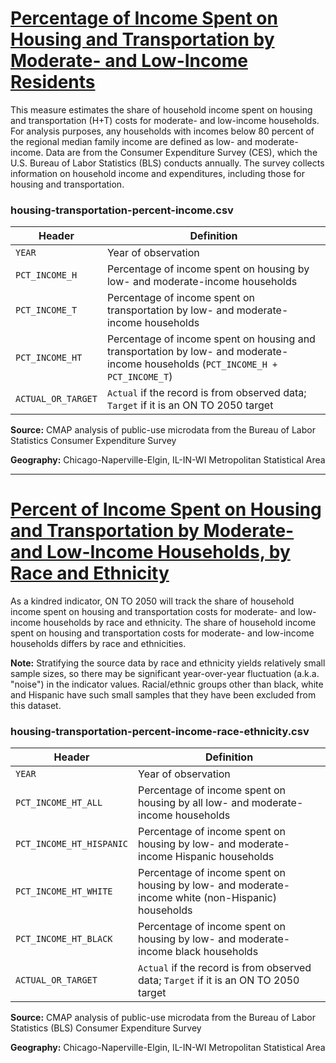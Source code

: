 # [Percentage of Income Spent on Housing and Transportation by Moderate- and Low-Income Residents](https://www.cmap.illinois.gov/2050/indicators/housing-transportation-percent-income)

This measure estimates the share of household income spent on housing and transportation (H+T) costs for moderate- and low-income households. For analysis purposes, any households with incomes below 80 percent of the regional median family income are defined as low- and moderate-income. Data are from the Consumer Expenditure Survey (CES), which the U.S. Bureau of Labor Statistics (BLS) conducts annually. The survey collects information on household income and expenditures, including those for housing and transportation.

### housing-transportation-percent-income.csv

Header | Definition
-------|-----------
`YEAR` | Year of observation
`PCT_INCOME_H` | Percentage of income spent on housing by low- and moderate-income households
`PCT_INCOME_T` | Percentage of income spent on transportation by low- and moderate-income households
`PCT_INCOME_HT` | Percentage of income spent on housing and transportation by low- and moderate-income households (`PCT_INCOME_H + PCT_INCOME_T`)
`ACTUAL_OR_TARGET` | `Actual` if the record is from observed data; `Target` if it is an ON TO 2050 target

**Source:** CMAP analysis of public-use microdata from the Bureau of Labor Statistics Consumer Expenditure Survey

**Geography:** Chicago-Naperville-Elgin, IL-IN-WI Metropolitan Statistical Area

---

# [Percent of Income Spent on Housing and Transportation by Moderate- and Low-Income Households, by Race and Ethnicity](https://www.cmap.illinois.gov/2050/indicators/housing-transportation-percent-income#InclusiveGrowth)

As a kindred indicator, ON TO 2050 will track the share of household income spent on housing and transportation costs for moderate- and low-income households by race and ethnicity. The share of household income spent on housing and transportation costs for moderate- and low-income households differs by race and ethnicities.

**Note:** Stratifying the source data by race and ethnicity yields relatively small sample sizes, so there may be significant year-over-year fluctuation (a.k.a. "noise") in the indicator values. Racial/ethnic groups other than black, white and Hispanic have such small samples that they have been excluded from this dataset.

### housing-transportation-percent-income-race-ethnicity.csv

Header | Definition
-------|-----------
`YEAR` | Year of observation
`PCT_INCOME_HT_ALL` | Percentage of income spent on housing by all low- and moderate-income households
`PCT_INCOME_HT_HISPANIC` | Percentage of income spent on housing by low- and moderate-income Hispanic households
`PCT_INCOME_HT_WHITE` | Percentage of income spent on housing by low- and moderate-income white (non-Hispanic) households
`PCT_INCOME_HT_BLACK` | Percentage of income spent on housing by low- and moderate-income black households
`ACTUAL_OR_TARGET` | `Actual` if the record is from observed data; `Target` if it is an ON TO 2050 target

**Source:** CMAP analysis of public-use microdata from the Bureau of Labor Statistics (BLS) Consumer Expenditure Survey

**Geography:** Chicago-Naperville-Elgin, IL-IN-WI Metropolitan Statistical Area
